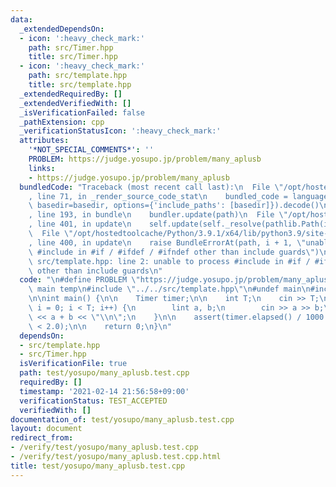 ```yaml
---
data:
  _extendedDependsOn:
  - icon: ':heavy_check_mark:'
    path: src/Timer.hpp
    title: src/Timer.hpp
  - icon: ':heavy_check_mark:'
    path: src/template.hpp
    title: src/template.hpp
  _extendedRequiredBy: []
  _extendedVerifiedWith: []
  _isVerificationFailed: false
  _pathExtension: cpp
  _verificationStatusIcon: ':heavy_check_mark:'
  attributes:
    '*NOT_SPECIAL_COMMENTS*': ''
    PROBLEM: https://judge.yosupo.jp/problem/many_aplusb
    links:
    - https://judge.yosupo.jp/problem/many_aplusb
  bundledCode: "Traceback (most recent call last):\n  File \"/opt/hostedtoolcache/Python/3.9.1/x64/lib/python3.9/site-packages/onlinejudge_verify/documentation/build.py\"\
    , line 71, in _render_source_code_stat\n    bundled_code = language.bundle(stat.path,\
    \ basedir=basedir, options={'include_paths': [basedir]}).decode()\n  File \"/opt/hostedtoolcache/Python/3.9.1/x64/lib/python3.9/site-packages/onlinejudge_verify/languages/cplusplus.py\"\
    , line 193, in bundle\n    bundler.update(path)\n  File \"/opt/hostedtoolcache/Python/3.9.1/x64/lib/python3.9/site-packages/onlinejudge_verify/languages/cplusplus_bundle.py\"\
    , line 401, in update\n    self.update(self._resolve(pathlib.Path(included), included_from=path))\n\
    \  File \"/opt/hostedtoolcache/Python/3.9.1/x64/lib/python3.9/site-packages/onlinejudge_verify/languages/cplusplus_bundle.py\"\
    , line 400, in update\n    raise BundleErrorAt(path, i + 1, \"unable to process\
    \ #include in #if / #ifdef / #ifndef other than include guards\")\nonlinejudge_verify.languages.cplusplus_bundle.BundleErrorAt:\
    \ src/template.hpp: line 2: unable to process #include in #if / #ifdef / #ifndef\
    \ other than include guards\n"
  code: "\n#define PROBLEM \"https://judge.yosupo.jp/problem/many_aplusb\"\n\n#define\
    \ main temp\n#include \"../../src/template.hpp\"\n#undef main\n#include \"../../src/Timer.hpp\"\
    \n\nint main() {\n\n    Timer timer;\n\n    int T;\n    cin >> T;\n    for (int\
    \ i = 0; i < T; i++) {\n        lint a, b;\n        cin >> a >> b;\n        cout\
    \ << a + b << \"\\n\";\n    }\n\n    assert(timer.elapsed() / 1000.0 / 1000.0\
    \ < 2.0);\n\n    return 0;\n}\n"
  dependsOn:
  - src/template.hpp
  - src/Timer.hpp
  isVerificationFile: true
  path: test/yosupo/many_aplusb.test.cpp
  requiredBy: []
  timestamp: '2021-02-14 21:56:58+09:00'
  verificationStatus: TEST_ACCEPTED
  verifiedWith: []
documentation_of: test/yosupo/many_aplusb.test.cpp
layout: document
redirect_from:
- /verify/test/yosupo/many_aplusb.test.cpp
- /verify/test/yosupo/many_aplusb.test.cpp.html
title: test/yosupo/many_aplusb.test.cpp
---
```

